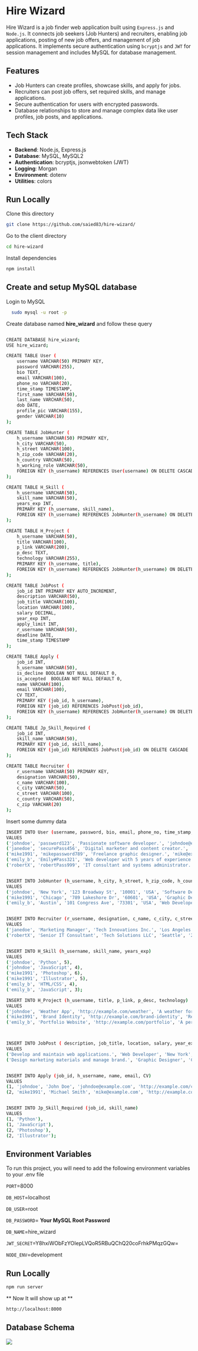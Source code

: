 # Hire Wizard

Hire Wizard is a job finder web application built using `Express.js` and `Node.js`. It connects job seekers (Job Hunters) and recruiters, enabling job applications, posting of new job offers, and management of job applications. It implements secure authentication using `bcryptjs` and `JWT` for session management and includes MySQL for database management.

## Features

- Job Hunters can create profiles, showcase skills, and apply for jobs.
- Recruiters can post job offers, set required skills, and manage applications.
- Secure authentication for users with encrypted passwords.
- Database relationships to store and manage complex data like user profiles, job posts, and applications.

## Tech Stack

- **Backend**: Node.js, Express.js
- **Database**: MySQL, MySQL2
- **Authentication**: bcryptjs, jsonwebtoken (JWT)
- **Logging**: Morgan
- **Environment**: dotenv
- **Utilities**: colors

## Run Locally

Clone this directory

```bash
git clone https://github.com/saied83/hire-wizard/
```

Go to the client directory

```bash
cd hire-wizard
```

Install dependencies

```bash
npm install
```

## Create and setup MySQL database

Login to MySQL

```bash
  sudo mysql -u root -p
```

Create database named **hire_wizard** and follow these query

```bash

CREATE DATABASE hire_wizard;
USE hire_wizard;

CREATE TABLE User (
    username VARCHAR(50) PRIMARY KEY,
    password VARCHAR(255),
    bio TEXT,
    email VARCHAR(100),
    phone_no VARCHAR(20),
    time_stamp TIMESTAMP,
    first_name VARCHAR(50),
    last_name VARCHAR(50),
    dob DATE,
    profile_pic VARCHAR(155),
    gender VARCHAR(10)
);

CREATE TABLE JobHunter (
    h_username VARCHAR(50) PRIMARY KEY,
    h_city VARCHAR(50),
    h_street VARCHAR(100),
    h_zip_code VARCHAR(20),
    h_country VARCHAR(50),
    h_working_role VARCHAR(50),
    FOREIGN KEY (h_username) REFERENCES User(username) ON DELETE CASCADE
);

CREATE TABLE H_Skill (
    h_username VARCHAR(50),
    skill_name VARCHAR(50),
    years_exp INT,
    PRIMARY KEY (h_username, skill_name),
    FOREIGN KEY (h_username) REFERENCES JobHunter(h_username) ON DELETE CASCADE
);

CREATE TABLE H_Project (
    h_username VARCHAR(50),
    title VARCHAR(100),
    p_link VARCHAR(200),
    p_desc TEXT,
    technology VARCHAR(255),
    PRIMARY KEY (h_username, title),
    FOREIGN KEY (h_username) REFERENCES JobHunter(h_username) ON DELETE CASCADE
);

CREATE TABLE JobPost (
    job_id INT PRIMARY KEY AUTO_INCREMENT,
    description VARCHAR(50),
    job_title VARCHAR(100),
    location VARCHAR(100),
    salary DECIMAL,
    year_exp INT,
    apply_limit INT,
    r_username VARCHAR(50),
    deadline DATE,
    time_stamp TIMESTAMP
);

CREATE TABLE Apply (
    job_id INT,
    h_username VARCHAR(50),
    is_decline BOOLEAN NOT NULL DEFAULT 0,
    is_accepted  BOOLEAN NOT NULL DEFAULT 0,
    name VARCHAR(100),
    email VARCHAR(100),
    CV TEXT,
    PRIMARY KEY (job_id, h_username),
    FOREIGN KEY (job_id) REFERENCES JobPost(job_id),
    FOREIGN KEY (h_username) REFERENCES JobHunter(h_username) ON DELETE CASCADE
);

CREATE TABLE Jp_Skill_Required (
    job_id INT,
    skill_name VARCHAR(50),
    PRIMARY KEY (job_id, skill_name),
    FOREIGN KEY (job_id) REFERENCES JobPost(job_id) ON DELETE CASCADE
);

CREATE TABLE Recruiter (
    r_username VARCHAR(50) PRIMARY KEY,
    designation VARCHAR(50),
    c_name VARCHAR(100),
    c_city VARCHAR(50),
    c_street VARCHAR(100),
    c_country VARCHAR(50),
    c_zip VARCHAR(20)
);

```

Insert some dummy data

```bash
INSERT INTO User (username, password, bio, email, phone_no, time_stamp, first_name, last_name, dob, gender)
VALUES
('johndoe', 'password123', 'Passionate software developer.', 'johndoe@example.com', '555-1234', '2023-09-10 14:32:05', 'John', 'Doe', '1990-05-15', 'Male'),
('janedoe', 'securePass456', 'Digital marketer and content creator.', 'janedoe@example.com', '555-5678', '2023-09-11 09:15:30', 'Jane', 'Doe', '1992-07-22', 'Female'),
('mike1991', 'mikepassword789', 'Freelance graphic designer.', 'mike@example.com', '555-9876', '2023-09-12 11:45:12', 'Michael', 'Smith', '1991-02-18', 'Male'),
('emily_b', 'Emily#Pass321', 'Web developer with 5 years of experience.', 'emily_b@example.com', '555-6543', '2023-09-13 16:20:40', 'Emily', 'Brown', '1993-11-30', 'Female'),
('robertX', 'robertPass999', 'IT consultant and systems administrator.', 'robertX@example.com', '555-4321', '2023-09-14 10:05:55', 'Robert', 'Johnson', '1985-04-25', 'Male');


INSERT INTO JobHunter (h_username, h_city, h_street, h_zip_code, h_country, h_working_role)
VALUES
('johndoe', 'New York', '123 Broadway St', '10001', 'USA', 'Software Developer'),
('mike1991', 'Chicago', '789 Lakeshore Dr', '60601', 'USA', 'Graphic Designer'),
('emily_b', 'Austin', '101 Congress Ave', '73301', 'USA', 'Web Developer');


INSERT INTO Recruiter (r_username, designation, c_name, c_city, c_street, c_country, c_zip)
VALUES
('janedoe', 'Marketing Manager', 'Tech Innovations Inc.', 'Los Angeles', '456 Sunset Blvd', 'USA', '90001'),
('robertX', 'Senior IT Consultant', 'Tech Solutions LLC', 'Seattle', '202 Pike St', 'USA', '98101');


INSERT INTO H_Skill (h_username, skill_name, years_exp)
VALUES
('johndoe', 'Python', 5),
('johndoe', 'JavaScript', 4),
('mike1991', 'Photoshop', 6),
('mike1991', 'Illustrator', 5),
('emily_b', 'HTML/CSS', 4),
('emily_b', 'JavaScript', 3);

INSERT INTO H_Project (h_username, title, p_link, p_desc, technology)
VALUES
('johndoe', 'Weather App', 'http://example.com/weather', 'A weather forecasting application.', 'Python, Flask'),
('mike1991', 'Brand Identity', 'http://example.com/brand-identity', 'Redesigned the brand identity for a startup.', 'Photoshop, Illustrator'),
('emily_b', 'Portfolio Website', 'http://example.com/portfolio', 'A personal portfolio website showcasing my work.', 'HTML, CSS, JavaScript');



INSERT INTO JobPost ( description, job_title, location, salary, year_exp, apply_limit, r_username, deadline, time_stamp)
VALUES
('Develop and maintain web applications.', 'Web Developer', 'New York', 80000.00, 3, 5, 'janedoe', '2024-10-15', '2024-09-10 14:32:05'),
('Design marketing materials and manage brand.', 'Graphic Designer', 'Chicago', 70000.00, 4, 3, 'robertX', '2024-11-01', '2024-09-11 09:15:30');


INSERT INTO Apply (job_id, h_username, name, email, CV)
VALUES
(1, 'johndoe', 'John Doe', 'johndoe@example.com', 'http://example.com/cv-johndoe'),
(2, 'mike1991', 'Michael Smith', 'mike@example.com', 'http://example.com/cv-mike1991');


INSERT INTO Jp_Skill_Required (job_id, skill_name)
VALUES
(1, 'Python'),
(1, 'JavaScript'),
(2, 'Photoshop'),
(2, 'Illustrator');

```

## Environment Variables

To run this project, you will need to add the following environment variables to your .env file

`PORT`=8000

`DB_HOST`=localhost

`DB_USER`=root

`DB_PASSWORD`= **Your MySQL Root Password**

`DB_NAME`=hire_wizard

`JWT_SECRET`=Y8hxiWObFzYOIepLVQoR5RBuQChQ20coFrhkPMqzGQw=

`NODE_ENV`=development

## Run Locally

```bash
npm run server
```

** Now It will show up at **

```bash
http://localhost:8000

```

## Database Schema

![](https://github.com/saied83/hire-wizard/blob/main/hire-wizard-schema-v2.png?raw=true)

